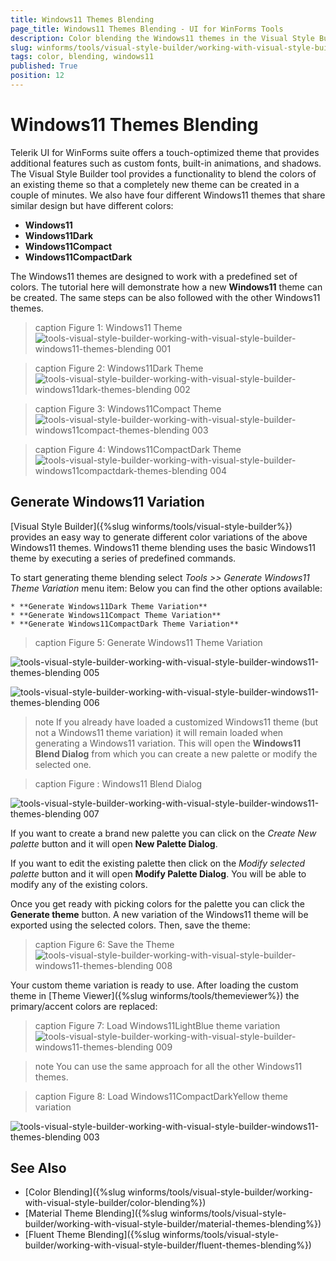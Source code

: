 ```yaml
---
title: Windows11 Themes Blending
page_title: Windows11 Themes Blending - UI for WinForms Tools
description: Color blending the Windows11 themes in the Visual Style Builder tool.
slug: winforms/tools/visual-style-builder/working-with-visual-style-builder/windows11-themes-blending
tags: color, blending, windows11
published: True
position: 12
---
```


# Windows11 Themes Blending

Telerik UI for WinForms suite offers a touch-optimized theme that provides additional features such as custom fonts, built-in animations, and shadows. The Visual Style Builder tool provides a functionality to blend the colors of an existing theme so that a completely new theme can be created in a couple of minutes. We also have four different Windows11 themes that share similar design but have different colors:

 * **Windows11**
 * **Windows11Dark**
 * **Windows11Compact**
 * **Windows11CompactDark**

The Windows11 themes are designed to work with a predefined set of colors. The tutorial here will demonstrate how a new **Windows11** theme can be created. The same steps can be also followed with the other Windows11 themes.

>caption Figure 1: Windows11 Theme
![tools-visual-style-builder-working-with-visual-style-builder-windows11-themes-blending 001](images/tools-visual-style-builder-windows11-themes-blending001.png)

>caption Figure 2: Windows11Dark Theme
![tools-visual-style-builder-working-with-visual-style-builder-windows11dark-themes-blending 002](images/tools-visual-style-builder-windows11dark-themes-blending002.png)


>caption Figure 3: Windows11Compact Theme
![tools-visual-style-builder-working-with-visual-style-builder-windows11compact-themes-blending 003](images/tools-visual-style-builder-windows11compact-themes-blending003.png)

>caption Figure 4: Windows11CompactDark Theme
![tools-visual-style-builder-working-with-visual-style-builder-windows11compactdark-themes-blending 004](images/tools-visual-style-builder-windows11compactdark-themes-blending004.png)


## Generate Windows11 Variation

[Visual Style Builder]({%slug winforms/tools/visual-style-builder%}) provides an easy way to generate different color variations of the above Windows11 themes. Windows11 theme blending uses the basic Windows11 theme by executing a series of predefined commands. 

To start generating theme blending select *Tools >> Generate Windows11 Theme Variation* menu item:
 Below you can find the other options available:

    * **Generate Windows11Dark Theme Variation**
    * **Generate Windows11Compact Theme Variation**
    * **Generate Windows11CompactDark Theme Variation**

>caption Figure 5: Generate Windows11 Theme Variation

![tools-visual-style-builder-working-with-visual-style-builder-windows11-themes-blending 005](images/tools-visual-style-builder-windows11-themes-blending005.png)

![tools-visual-style-builder-working-with-visual-style-builder-windows11-themes-blending 006](images/tools-visual-style-builder-windows11-themes-blending006.png)

>note If you already have loaded a customized Windows11 theme (but not a Windows11 theme  variation) it will remain loaded when generating a Windows11 variation. This will open the **Windows11 Blend Dialog** from which you can create a new palette or modify the selected one.


>caption Figure : Windows11 Blend Dialog

![tools-visual-style-builder-working-with-visual-style-builder-windows11-themes-blending 007](images/tools-visual-style-builder-windows11-themes-blending007.png)

If you want to create a brand new palette you can click on the *Create New palette* button and it will open **New Palette Dialog**.

If you want to edit the existing palette then click on the *Modify selected palette* button and it will open **Modify Palette Dialog**. You will be able to modify any of the existing colors.

Once you get ready with picking colors for the palette you can click the **Generate theme** button. A new variation of the Windows11 theme will be exported using the selected colors. Then, save the theme:


>caption Figure 6: Save the Theme
![tools-visual-style-builder-working-with-visual-style-builder-windows11-themes-blending 008](images/tools-visual-style-builder-windows11-themes-blending008.png)

Your custom theme variation is ready to use. After loading the custom theme in [Theme Viewer]({%slug winforms/tools/themeviewer%}) the primary/accent colors are replaced:

>caption Figure 7: Load Windows11LightBlue theme variation
![tools-visual-style-builder-working-with-visual-style-builder-windows11-themes-blending 009](images/tools-visual-style-builder-windows11-themes-blending009.png)

>note You can use the same approach for all the other Windows11 themes.

>caption Figure 8: Load Windows11CompactDarkYellow theme variation

![tools-visual-style-builder-working-with-visual-style-builder-windows11-themes-blending 003](images/tools-visual-style-builder-windows11-themes-blending010.png)


## See Also

* [Color Blending]({%slug winforms/tools/visual-style-builder/working-with-visual-style-builder/color-blending%})
* [Material Theme Blending]({%slug winforms/tools/visual-style-builder/working-with-visual-style-builder/material-themes-blending%})
* [Fluent Theme Blending]({%slug winforms/tools/visual-style-builder/working-with-visual-style-builder/fluent-themes-blending%})
